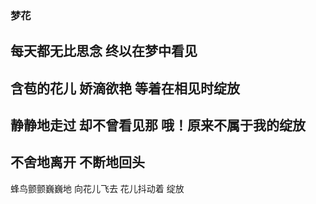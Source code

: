 ### 梦花
每天都无比思念
终以在梦中看见
---
含苞的花儿
娇滴欲艳
等着在相见时绽放
---
静静地走过
却不曾看见那
哦！原来不属于我的绽放
---
不舍地离开
不断地回头
---
蜂鸟颤颤巍巍地
向花儿飞去
花儿抖动着
绽放